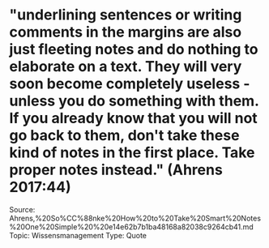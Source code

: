 # "underlining sentences or writing comments in the margins are also just fleeting notes and do nothing to elaborate on a text. They will very soon become completely useless - unless you do something with them. If you already know that you will not go back to them, don't take these kind of notes in the first place. Take proper notes instead." (Ahrens 2017:44)

Source: Ahrens,%20So%CC%88nke%20How%20to%20Take%20Smart%20Notes%20One%20Simple%20%20e14e62b7b1ba48168a82038c9264cb41.md
Topic: Wissensmanagement
Type: Quote